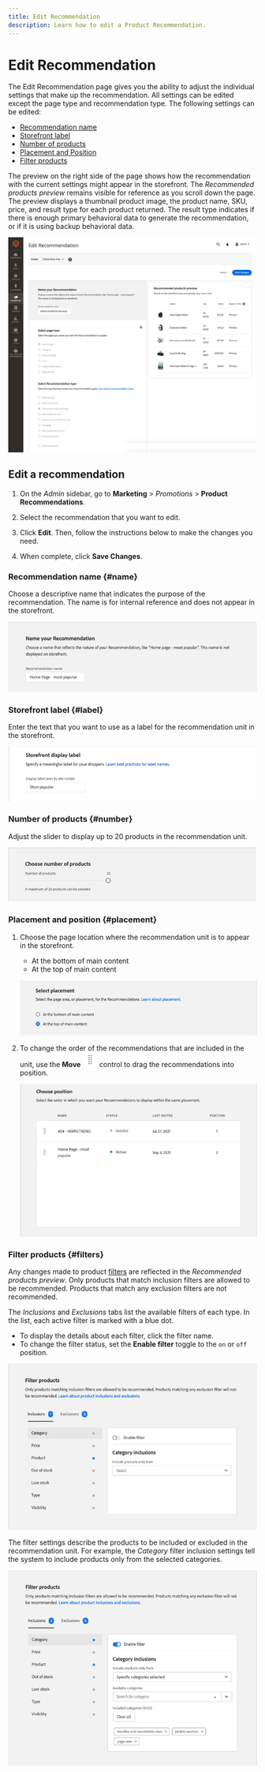 ```yaml
---
title: Edit Recommendation
description: Learn how to edit a Product Recommendation.
---
```

# Edit Recommendation

The Edit Recommendation page gives you the ability to adjust the individual settings that make up the recommendation. All settings can be edited except the page type and recommendation type. The following settings can be edited:

- [Recommendation name](#name)
- [Storefront label](#label)
- [Number of products](#number)
- [Placement and Position](#placement)
- [Filter products](#filters)

The preview on the right side of the page shows how the recommendation with the current settings might appear in the storefront. The _Recommended products preview_ remains visible for reference as you scroll down the page. The preview displays a thumbnail product image, the product name, SKU, price, and result type for each product returned. The result type indicates if there is enough primary behavioral data to generate the recommendation, or if it is using backup behavioral data.

![Edit Recommendations](assets/edit-recommendation.png)

## Edit a recommendation

1. On the _Admin_ sidebar, go to **Marketing** > _Promotions_ > **Product Recommendations**.

1. Select the recommendation that you want to edit.

1. Click **Edit**. Then, follow the instructions below to make the changes you need.

1. When complete, click **Save Changes**.

### Recommendation name {#name}

Choose a descriptive name that indicates the purpose of the recommendation. The name is for internal reference and does not appear in the storefront.

![Edit name](assets/edit-name.png)

### Storefront label {#label}

Enter the text that you want to use as a label for the recommendation unit in the storefront.

![Edit label](assets/edit-storefront-label.png)

### Number of products {#number}

Adjust the slider to display up to 20 products in the recommendation unit.

![Edit number of products](assets/edit-number-of-products.png)

### Placement and position {#placement}

1. Choose the page location where the recommendation unit is to appear in the storefront.

   - At the bottom of main content
   - At the top of main content

   ![Edit placement](assets/edit-placement.png)

1. To change the order of the recommendations that are included in the unit, use the **Move** ![Move selector](assets/icon-move.png) control to drag the recommendations into position.

   ![Edit position](assets/edit-position.png)

### Filter products {#filters}

Any changes made to product [filters](filters.md) are reflected in the _Recommended products preview_. Only products that match inclusion filters are allowed to be recommended. Products that match any exclusion filters are not recommended.

The _Inclusions_ and _Exclusions_ tabs list the available filters of each type. In the list, each active filter is marked with a blue dot.

- To display the details about each filter, click the filter name.
- To change the filter status, set the **Enable filter** toggle to the `on` or `off` position.

![Edit filters](assets/edit-filters.png)

The filter settings describe the products to be included or excluded in the recommendation unit. For example, the _Category_ filter inclusion settings tell the system to include products only from the selected categories.

![Edit category filter](assets/edit-filter-category.png)
